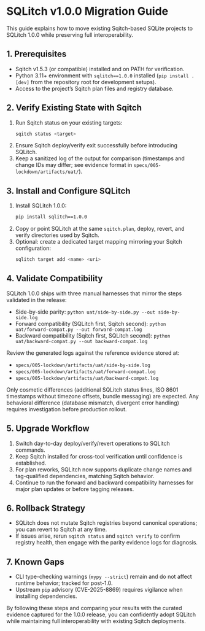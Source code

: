 # SQLitch v1.0.0 Migration Guide

This guide explains how to move existing Sqitch-based SQLite projects to SQLitch 1.0.0 while preserving full interoperability.

## 1. Prerequisites
- Sqitch v1.5.3 (or compatible) installed and on PATH for verification.
- Python 3.11+ environment with `sqlitch==1.0.0` installed (`pip install .[dev]` from the repository root for development setups).
- Access to the project’s Sqitch plan files and registry database.

## 2. Verify Existing State with Sqitch
1. Run Sqitch status on your existing targets:
   ```bash
   sqitch status <target>
   ```
2. Ensure Sqitch deploy/verify exit successfully before introducing SQLitch.
3. Keep a sanitized log of the output for comparison (timestamps and change IDs may differ; see evidence format in `specs/005-lockdown/artifacts/uat/`).

## 3. Install and Configure SQLitch
1. Install SQLitch 1.0.0:
   ```bash
   pip install sqlitch==1.0.0
   ```
2. Copy or point SQLitch at the same `sqitch.plan`, deploy, revert, and verify directories used by Sqitch.
3. Optional: create a dedicated target mapping mirroring your Sqitch configuration:
   ```bash
   sqlitch target add <name> <uri>
   ```

## 4. Validate Compatibility
SQLitch 1.0.0 ships with three manual harnesses that mirror the steps validated in the release:
- Side-by-side parity: `python uat/side-by-side.py --out side-by-side.log`
- Forward compatibility (SQLitch first, Sqitch second): `python uat/forward-compat.py --out forward-compat.log`
- Backward compatibility (Sqitch first, SQLitch second): `python uat/backward-compat.py --out backward-compat.log`

Review the generated logs against the reference evidence stored at:
- `specs/005-lockdown/artifacts/uat/side-by-side.log`
- `specs/005-lockdown/artifacts/uat/forward-compat.log`
- `specs/005-lockdown/artifacts/uat/backward-compat.log`

Only cosmetic differences (additional SQLitch status lines, ISO 8601 timestamps without timezone offsets, bundle messaging) are expected. Any behavioral difference (database mismatch, divergent error handling) requires investigation before production rollout.

## 5. Upgrade Workflow
1. Switch day-to-day deploy/verify/revert operations to SQLitch commands.
2. Keep Sqitch installed for cross-tool verification until confidence is established.
3. For plan reworks, SQLitch now supports duplicate change names and tag-qualified dependencies, matching Sqitch behavior.
4. Continue to run the forward and backward compatibility harnesses for major plan updates or before tagging releases.

## 6. Rollback Strategy
- SQLitch does not mutate Sqitch registries beyond canonical operations; you can revert to Sqitch at any time.
- If issues arise, rerun `sqitch status` and `sqitch verify` to confirm registry health, then engage with the parity evidence logs for diagnosis.

## 7. Known Gaps
- CLI type-checking warnings (`mypy --strict`) remain and do not affect runtime behavior; tracked for post-1.0.
- Upstream `pip` advisory (CVE-2025-8869) requires vigilance when installing dependencies.

By following these steps and comparing your results with the curated evidence captured for the 1.0.0 release, you can confidently adopt SQLitch while maintaining full interoperability with existing Sqitch deployments.
